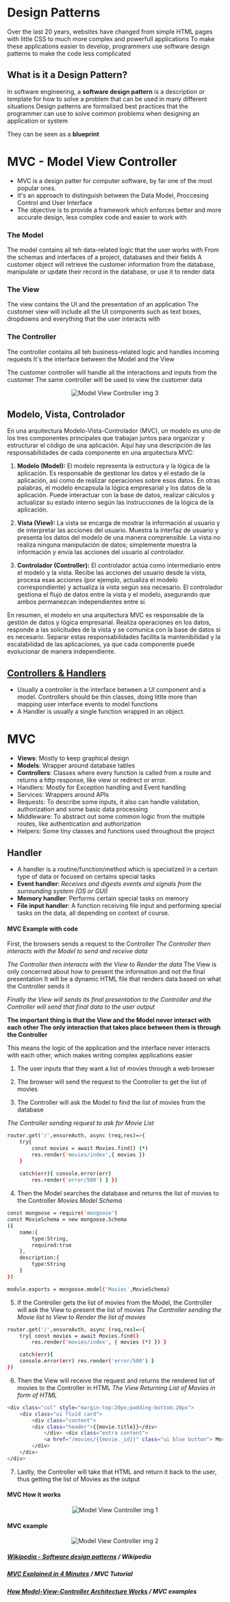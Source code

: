 # Design Patterns
Over the last 20 years, websites have changed from simple HTML pages with little CSS to much more complex and powerfull applications
To make these applications easier to develop, programmers use  software design patterns to make the code less complicated



## What is it a Design Pattern?
In software engineering, a **software design pattern** is a description or template for how to solve a problem that can be used in many different situations
Design patterns are formalized best practices that the programmer can use to solve common problems when designing an application or system

They can be seen as a **blueprint**



# MVC - Model View Controller
- MVC is a design patter for computer software, by far one of the most popular ones.
- It's an approach to distinguish between the Data Model, Proccesing Control and User Interface
- The objective is to provide a framework which enforces better and more accurate design, less complex code and easier to work with

### The Model
The model contains all teh data-related logic that the user works with
From the schemas and interfaces of a project, databases and their fields
A customer object will retrieve the customer information from the database, manipulate or update their record in the database, or use it to render data

### The View
The view contains the UI and the presentation of an application
The customer view will include all the UI components such as text boxes, dropdowns and everything that the user interacts with

### The Controller
The controller contains all teh business-related logic and handles incoming requests
It's the interface between the Model and the View

The customer controller will handle all the interactions and inputs from the customer
The same controller will be used to view the customer data

<p align="center">
        <img src="../Images/mvc_3.png" alt="Model View Controller img 3">
</p>


## Modelo, Vista, Controlador
En una arquitectura Modelo-Vista-Controlador (MVC), un modelo es uno de los tres componentes principales que trabajan juntos para organizar y estructurar el código de una aplicación. Aquí hay una descripción de las responsabilidades de cada componente en una arquitectura MVC:

1. **Modelo (Model):** El modelo representa la estructura y la lógica de la aplicación. Es responsable de gestionar los datos y el estado de la aplicación, así como de realizar operaciones sobre esos datos. En otras palabras, el modelo encapsula la lógica empresarial y los datos de la aplicación. Puede interactuar con la base de datos, realizar cálculos y actualizar su estado interno según las instrucciones de la lógica de la aplicación.

2. **Vista (View):** La vista se encarga de mostrar la información al usuario y de interpretar las acciones del usuario. Muestra la interfaz de usuario y presenta los datos del modelo de una manera comprensible. La vista no realiza ninguna manipulación de datos; simplemente muestra la información y envía las acciones del usuario al controlador.

3. **Controlador (Controller):** El controlador actúa como intermediario entre el modelo y la vista. Recibe las acciones del usuario desde la vista, procesa esas acciones (por ejemplo, actualiza el modelo correspondiente) y actualiza la vista según sea necesario. El controlador gestiona el flujo de datos entre la vista y el modelo, asegurando que ambos permanezcan independientes entre sí.

En resumen, el modelo en una arquitectura MVC es responsable de la gestión de datos y lógica empresarial. Realiza operaciones en los datos, responde a las solicitudes de la vista y se comunica con la base de datos si es necesario. Separar estas responsabilidades facilita la mantenibilidad y la escalabilidad de las aplicaciones, ya que cada componente puede evolucionar de manera independiente.


## [Controllers & Handlers](https://softwareengineering.stackexchange.com/questions/82262/difference-between-handler-manager-and-controller)
- Usually a controller is the interface between a UI component and a model. Controllers should be thin classes, doing little more than mapping user interface events to model functions
- A Handler is usually a single function wrapped in an object.


# MVC
- **Views**: Mostly to keep graphical design
- **Models**: Wrapper around database tables
- **Controllers**: Classes where every function is called from a route and returns a http response, like view or redirect or error.
- Handlers: Mostly for Exception handling and Event handling
- Services: Wrappers around APIs
- Requests: To describe some inputs, it also can handle validation, authorization and some basic data processing
- Middleware: To abstract out some common logic from the multiple routes, like authentication and authorization
- Helpers: Some tiny classes and functions used throughout the project


## Handler
- A handler is a routine/function/method which is specialized in a certain type of data or focused on certains special tasks
- **Event handler**: *Receives and digests events and signals from the surrounding system (OS or GUI)*
- **Memory handler**: Performs certain special tasks on memory
- **File input handler**:  A function receiving file input and performing special tasks on the data, all depending on context of course.



#### MVC Example with code
First, the browsers sends a request to the Controller
*The Controller then interacts with the Model to send and receive data*

*The Controller then interacts with the View to Render the data*
The View is only concerned about how to present the information and not the final presentation
It will be a dynamic HTML file that renders data based on what the Controller sends it

*Finally the View will sends its final presentation to the Controller and the Controller will send that final data to the user output*

**The important thing is that the View and the Model never interact with each other
The only interaction that takes place between them is through the Controller**

This means the logic of the application and the interface never interacts with each other, which makes writing complex applications easier

1. The user inputs that they want a list of movies through a web browser

2. The browser will send the request to the Controller to get the list of movies

3. The Controller will ask the Model to find the list of movies from the database

*The Controller sending request to ask for Movie List*
```sh
router.get('/',ensureAuth, async (req,res)=>{ 
	try{ 
		const movies = await Movies.find() (*) 
		res.render('movies/index',{ movies }) 
    } 
    
	catch(err){ console.error(err) 
		res.render('error/500') } })    
```

4. Then the Model searches the database and returns the list of movies to the Controller
*Movies Model Schema*
```sh
const mongoose = require('mongoose') 
const MovieSchema = new mongoose.Schema
({ 
	name:{ 
        type:String, 
        required:true 
    }, 
	description:{ 
    	type:String 
    } 
}) 

module.exports = mongoose.model('Movies',MovieSchema)
```

5. If the Controller gets the list of movies from the Model, the Controller will ask the View to present the list of movies
*The Controller sending the Movie list to View to Render the list of movies*
```sh
router.get('/',ensureAuth, async (req,res)=>{ 
	try{ const movies = await Movies.find() 
		res.render('movies/index', { movies (*) }) } 

	catch(err){ 
    console.error(err) res.render('error/500') } 
})
```

6. Then the View will receive the request and returns the rendered list of movies to the Controller in HTML
*The View Returning List of Movies in form of HTML*
```sh
<div class="col" style="margin-top:20px;padding-bottom:20px">
    <div class="ui fluid card"> 
        <div class="content"> 
        <div class="header">{{movie.title}}</div> 
        	</div> <div class="extra content"> 
            <a href="/movies/{{movie._id}}" class="ui blue button"> More from {{movie.description}} </a> 
        </div> 
    </div>
</div>
```

7. Lastly, the Controller will take that HTML and return it back to the user, thus getting the list of Movies as the output



#### MVC How it works
<p align="center">
        <img src="../Images/mvc_1.png" alt="Model View Controller img 1">
</p>



#### MVC example
<p align="center">
        <img src="../Images/mvc_2.png" alt="Model View Controller img 2">
</p>

##### [Wikipedia - Software design patterns](https://en.wikipedia.org/wiki/Software_design_pattern) / Wikipedia
##### [MVC Explained in 4 Minutes](https://www.youtube.com/watch?v=DUg2SWWK18I) / MVC Tutorial
##### [How Model-View-Controller Architecture Works](https://www.freecodecamp.org/news/model-view-architecture/) / MVC examples
